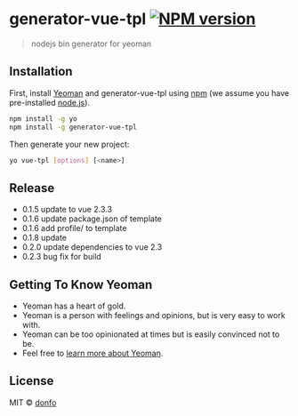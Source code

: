 # generator-vue-tpl [![NPM version][npm-image]][npm-url]
> nodejs bin generator for yeoman

## Installation

First, install [Yeoman](http://yeoman.io) and generator-vue-tpl using [npm](https://www.npmjs.com/) (we assume you have pre-installed [node.js](https://nodejs.org/)).

```bash
npm install -g yo
npm install -g generator-vue-tpl
```

Then generate your new project:

```bash
yo vue-tpl [options] [<name>]
```

## Release

+ 0.1.5 update to vue 2.3.3
+ 0.1.6 update package.json of template
+ 0.1.6 add profile/ to template
+ 0.1.8 update
+ 0.2.0 update dependencies to vue 2.3
+ 0.2.3 bug fix for build

## Getting To Know Yeoman

 * Yeoman has a heart of gold.
 * Yeoman is a person with feelings and opinions, but is very easy to work with.
 * Yeoman can be too opinionated at times but is easily convinced not to be.
 * Feel free to [learn more about Yeoman](http://yeoman.io/).

## License

MIT © [donfo]()


[npm-image]: https://badge.fury.io/js/generator-vue-tpl.svg
[npm-url]: https://npmjs.org/package/generator-vue-tpl
[travis-image]: https://travis-ci.org/keepgoingwm/generator-vue-tpl.svg?branch=master
[travis-url]: https://travis-ci.org/keepgoingwm/generator-vue-tpl
[daviddm-image]: https://david-dm.org//generator-vue-tpl.svg?theme=shields.io
[daviddm-url]: https://david-dm.org//generator-vue-tpl
